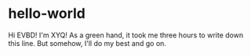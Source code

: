 # hello-world

Hi EVBD!
I'm XYQ! As a green hand, it took me three hours to write down this line.
But somehow, I'll do my best and go on.
